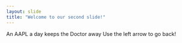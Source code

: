```yaml
---
layout: slide
title: "Welcome to our second slide!"
---
```

An AAPL a day keeps the Doctor away
Use the left arrow to go back!
